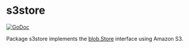 # s3store

[![GoDoc](https://img.shields.io/static/v1?label=godoc&message=reference&color=white)](https://pkg.go.dev/github.com/creachadair/s3store)

Package s3store implements the [blob.Store][bs] interface using Amazon S3.

[bs]: https://godoc.org/github.com/creachadair/ffs/blob#Store
